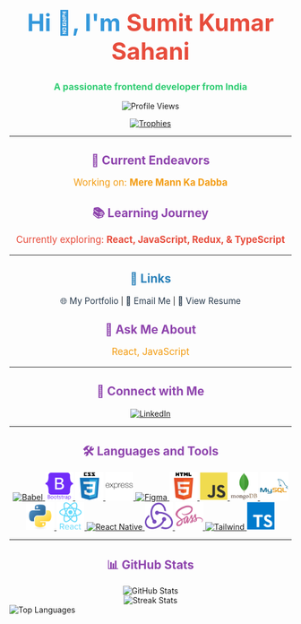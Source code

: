 <h1 align="center" style="font-size: 3em; color: #3498DB;">Hi 👋, I'm <span style="color: #E74C3C;">Sumit Kumar Sahani</span></h1>
<h3 align="center" style="color: #2ECC71;">A passionate frontend developer from India</h3>

<p align="center">
    <img src="https://komarev.com/ghpvc/?username=sumitsahani&label=Profile%20views&color=0e75b6&style=flat" alt="Profile Views" />
</p>

<p align="center">
    <a href="https://github.com/ryo-ma/github-profile-trophy">
        <img src="https://github-profile-trophy.vercel.app/?username=sumitsahani" alt="Trophies" />
    </a>
</p>

---

<h2 align="center" style="color: #8E44AD;">🚀 Current Endeavors</h2>
<p align="center" style="font-size: 1.2em; color: #F39C12;">Working on: <strong>Mere Mann Ka Dabba</strong></p>

<h2 align="center" style="color: #8E44AD;">📚 Learning Journey</h2>
<p align="center" style="font-size: 1.2em; color: #E74C3C;">Currently exploring: <strong>React, JavaScript, Redux, & TypeScript</strong></p>

---

<h2 align="center" style="color: #2980B9;">🔗 Links</h2>
<p align="center">
    <a href="https://zen-euclid-538d4c.netlify.app/" style="text-decoration: none; color: #2C3E50; font-size: 1.1em;">🌐 My Portfolio</a> | 
    <a href="mailto:sumitsahani.1855@gmail.com" style="text-decoration: none; color: #2C3E50; font-size: 1.1em;">📧 Email Me</a> | 
    <a href="https://zen-euclid-538d4c.netlify.app/" style="text-decoration: none; color: #2C3E50; font-size: 1.1em;">📄 View Resume</a>
</p>

<h2 align="center" style="color: #8E44AD;">💬 Ask Me About</h2>
<p align="center" style="font-size: 1.2em; color: #F39C12;">React, JavaScript</p>

---

<h2 align="center" style="color: #8E44AD;">🤝 Connect with Me</h2>
<p align="center">
    <a href="https://www.linkedin.com/in/sumit-sahani139/" target="_blank">
        <img align="center" src="https://raw.githubusercontent.com/rahuldkjain/github-profile-readme-generator/master/src/images/icons/Social/linked-in-alt.svg" alt="LinkedIn" height="40" width="40" />
    </a>
</p>

---

<h2 align="center" style="color: #8E44AD;">🛠️ Languages and Tools</h2>
<p align="center">
    <a href="https://babeljs.io/" target="_blank">
        <img src="https://www.vectorlogo.zone/logos/babeljs/babeljs-icon.svg" alt="Babel" width="50" height="50" />
    </a>
    <a href="https://getbootstrap.com" target="_blank">
        <img src="https://raw.githubusercontent.com/devicons/devicon/master/icons/bootstrap/bootstrap-plain-wordmark.svg" alt="Bootstrap" width="50" height="50" />
    </a>
    <a href="https://www.w3schools.com/css/" target="_blank">
        <img src="https://raw.githubusercontent.com/devicons/devicon/master/icons/css3/css3-original-wordmark.svg" alt="CSS3" width="50" height="50" />
    </a>
    <a href="https://expressjs.com" target="_blank">
        <img src="https://raw.githubusercontent.com/devicons/devicon/master/icons/express/express-original-wordmark.svg" alt="Express" width="50" height="50" />
    </a>
    <a href="https://www.figma.com/" target="_blank">
        <img src="https://www.vectorlogo.zone/logos/figma/figma-icon.svg" alt="Figma" width="50" height="50" />
    </a>
    <a href="https://www.w3.org/html/" target="_blank">
        <img src="https://raw.githubusercontent.com/devicons/devicon/master/icons/html5/html5-original-wordmark.svg" alt="HTML5" width="50" height="50" />
    </a>
    <a href="https://developer.mozilla.org/en-US/docs/Web/JavaScript" target="_blank">
        <img src="https://raw.githubusercontent.com/devicons/devicon/master/icons/javascript/javascript-original.svg" alt="JavaScript" width="50" height="50" />
    </a>
    <a href="https://www.mongodb.com/" target="_blank">
        <img src="https://raw.githubusercontent.com/devicons/devicon/master/icons/mongodb/mongodb-original-wordmark.svg" alt="MongoDB" width="50" height="50" />
    </a>
    <a href="https://www.mysql.com/" target="_blank">
        <img src="https://raw.githubusercontent.com/devicons/devicon/master/icons/mysql/mysql-original-wordmark.svg" alt="MySQL" width="50" height="50" />
    </a>
    <a href="https://www.python.org" target="_blank">
        <img src="https://raw.githubusercontent.com/devicons/devicon/master/icons/python/python-original.svg" alt="Python" width="50" height="50" />
    </a>
    <a href="https://reactjs.org/" target="_blank">
        <img src="https://raw.githubusercontent.com/devicons/devicon/master/icons/react/react-original-wordmark.svg" alt="React" width="50" height="50" />
    </a>
    <a href="https://reactnative.dev/" target="_blank">
        <img src="https://reactnative.dev/img/header_logo.svg" alt="React Native" width="50" height="50" />
    </a>
    <a href="https://redux.js.org" target="_blank">
        <img src="https://raw.githubusercontent.com/devicons/devicon/master/icons/redux/redux-original.svg" alt="Redux" width="50" height="50" />
    </a>
    <a href="https://sass-lang.com" target="_blank">
        <img src="https://raw.githubusercontent.com/devicons/devicon/master/icons/sass/sass-original.svg" alt="SASS" width="50" height="50" />
    </a>
    <a href="https://tailwindcss.com/" target="_blank">
        <img src="https://www.vectorlogo.zone/logos/tailwindcss/tailwindcss-icon.svg" alt="Tailwind" width="50" height="50" />
    </a>
    <a href="https://www.typescriptlang.org/" target="_blank">
        <img src="https://raw.githubusercontent.com/devicons/devicon/master/icons/typescript/typescript-original.svg" alt="TypeScript" width="50" height="50" />
    </a>
</p>

---

<h2 align="center" style="color: #8E44AD;">📊 GitHub Stats</h2>
<div align="center">
    <img src="https://github-readme-stats.vercel.app/api?username=sumitsahani&show_icons=true&locale=en" alt="GitHub Stats" />
</div>

<div align="center">
    <img src="https://github-readme-streak-stats.herokuapp.com/?user=sumitsahani&" alt="Streak Stats" />
</div>

<div align="center">
    <img align="left" src="https://github-readme-stats.vercel.app/api/top-langs?username=sumitsahani&show_icons=true&locale=en&layout=compact" alt="Top Languages" />
</div>
